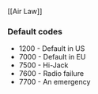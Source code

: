 [[Air Law]]

### Default codes
- 1200 - Default in US
- 7000 - Default in EU
- 7500 - Hi-Jack
- 7600 - Radio failure
- 7700 - An emergency
